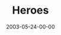 ---
layout: message
category: message
series: "Supermodels"
title: "Heroes"
date: 2003-05-24-00-00
message_id: 222
---
